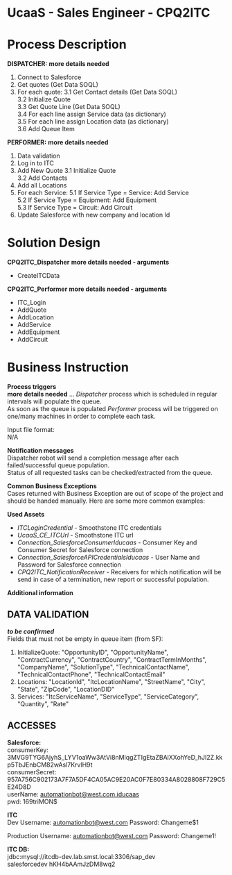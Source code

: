 # UcaaS - Sales Engineer - CPQ2ITC

# Process Description
**DISPATCHER:**
**more details needed**
1. Connect to Salesforce
2. Get quotes (Get Data SOQL)
3. For each quote:
      3.1  Get Contact details (Get Data SOQL)  
      3.2  Initialize Quote  
      3.3  Get Quote Line (Get Data SOQL)  
      3.4  For each line assign Service data (as dictionary)  
      3.5  For each line assign Location data (as dictionary)  
      3.6  Add Queue Item

**PERFORMER:**
**more details needed**
1. Data validation
2. Log in to ITC
3. Add New Quote
      3.1  Initialize Quote  
      3.2  Add Contacts
4. Add all Locations
5. For each Service:
      5.1  If Service Type = Service: Add Service  
      5.2  If Service Type = Equipment: Add Equipment  
      5.3  If Service Type = Circuit: Add Circuit  
6. Update Salesforce with new company and location Id


# Solution Design
**CPQ2ITC_Dispatcher**
**more details needed - arguments**
- CreateITCData


**CPQ2ITC_Performer**
**more details needed - arguments**
- ITC_Login
- AddQuote
- AddLocation
- AddService
- AddEquipment
- AddCircuit



# Business Instruction

**Process triggers**  
**more details needed**
... 
*Dispatcher* process which is scheduled in regular intervals will populate the queue.  
As soon as the queue is populated *Performer* process will be triggered on one/many machines in order to complete each task.  

Input file format:  
N/A

**Notification messages**  
Dispatcher robot will send a completion message after each failed/successful queue population.  
Status of all requested tasks can be checked/extracted from the queue.

**Common Business Exceptions**  
Cases returned with Business Exception are out of scope of the project and should be handed manually. Here are some more common examples:



**Used Assets**
- *ITCLoginCredential* - Smoothstone ITC credentials
- *UcaaS_CE_ITCUrl* - Smoothstone ITC url
- *Connection_SalesforceConsumerIducaas* - Consumer Key and Consumer Secret for Salesforce connection
- *Connection_SalesforceAPICredentialsIducaas* - User Name and Password for Salesforce connection
- *CPQ2ITC_NotificationReceiver* - Receivers for which notification will be send in case of a termination, new report or successful population.

**Additional information**  



## DATA VALIDATION
***to be confirmed***  
Fields that must not be empty in queue item (from SF):  
1. InitializeQuote:
"OpportunityID", "OpportunityName", "ContractCurrency", "ContractCountry", "ContractTermInMonths", "CompanyName", "SolutionType", "TechnicalContactName", "TechnicalContactPhone", "TechnicalContactEmail"
2. Locations:
"LocationId", "ItcLocationName", "StreetName", "City", "State", "ZipCode", "LocationDID"
3. Services:
"ItcServiceName", "ServiceType", "ServiceCategory", "Quantity", "Rate"

## ACCESSES
**Salesforce:**  
consumerKey:
3MVG9TYG6AjyhS_LYV1oaWw3AtVi8nMlqgZTIgEtaZBAlXXohYeD_hJI2Z.kkp5TbJEnbCM82wAsl7KrvlH9t  
consumerSecret:
957A756C902173A7F7A5DF4CA05AC9E20AC0F7E80334A8028808F729C5E24D8D  
userName:
automationbot@west.com.iducaas  
pwd:
169triMON$  

**ITC**  
Dev
Username: automationbot@west.com
Password: Changeme$1

Production
Username: automationbot@west.com
Password: Changeme1!

**ITC DB:**  
jdbc:mysql://itcdb-dev.lab.smst.local:3306/sap_dev  
salesforcedev
hKH4bAAmJzDM8wq2